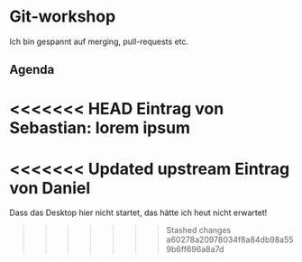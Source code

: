 # Git-workshop

Ich bin gespannt auf merging, pull-requests etc.

## Agenda

<<<<<<< HEAD
Eintrag von Sebastian: lorem ipsum
=======
<<<<<<< Updated upstream
Eintrag von Daniel
=======
Dass das Desktop hier nicht startet,
das hätte ich heut nicht erwartet!
>>>>>>> Stashed changes
>>>>>>> a60278a20978034f8a84db98a559b6ff696a8a7d
